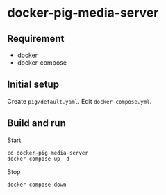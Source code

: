 # docker-pig-media-server

## Requirement

- docker
- docker-compose

## Initial setup

Create `pig/default.yaml`.
Edit `docker-compose.yml`.

## Build and run

Start

    cd docker-pig-media-server
    docker-compose up -d

Stop

    docker-compose down
